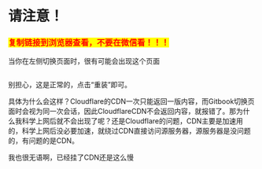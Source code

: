 # 请注意！

### <mark style="color:red;">复制链接到浏览器查看，不要在微信看！！！</mark>

当你在左侧切换页面时，很有可能会出现这个页面

<figure><img src="https://cdn.staticaly.com/gh/clearng/klyme-api-img@main/65e48f615b9340d47a6b879d44921f2.njebex435tc.webp" alt=""><figcaption></figcaption></figure>

别担心，这是正常的，点击“重装”即可。

具体为什么会这样？Cloudflare的CDN一次只能返回一版内容，而Gitbook切换页面时会视为同一次会话，因此CloudflareCDN不会返回内容，就报错了。那为什么我科学上网后就不会出现了呢？还是Cloudflare的问题，CDN主要是加速用的，科学上网后没必要加速，就绕过CDN直接访问源服务器，源服务器是没问题的，有问题的是CDN。

我也很无语啊，已经挂了CDN还是这么慢

<figure><img src="https://cdn.staticaly.com/gh/clearng/fotobuffet-docs@master/image.6mlfbcf7c3o0.webp" alt=""><figcaption></figcaption></figure>
